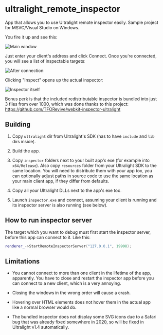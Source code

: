 # ultralight_remote_inspector

App that allows you to use Ultralight remote inspector easily. Sample project for MSVC/Visual Studio on Windows.

You fire it up and see this:

![Main window](https://user-images.githubusercontent.com/5182588/213102835-f92ff279-56ed-436f-acb1-7a7f288a8cc3.png)

Just enter your client's address and click Connect. Once you're connected, you will see a list of inspectable targets:

![After connection](https://user-images.githubusercontent.com/5182588/213103045-134f50b6-e474-43db-9c23-59cb7acf14fd.png)

Clicking "Inspect" opens up the actual inspector:

![Inspector itself](https://user-images.githubusercontent.com/5182588/213103755-1fb4e7bd-6b25-4880-ac56-5c960374e852.png)

Bonus perk is that the included redistributable inspector is bundled into just 3 files from over 1000, which was done thanks to this project: https://github.com/TFORevive/webkit-inspector-ultralight

## Building

1. Copy `ultralight` dir from Ultralight's SDK (has to have `include` and `lib` dirs inside).

2. Build the app.

3. Copy `inspector` folders next to your built app's exe (for example into `x64/Release`). Also copy `resources` folder from your Ultralight SDK to the same location. You will need to distribute them with your app too, you can optionally adjust paths in source code to use the same location as your main client app, if they differ from defaults.

4. Copy all your Ultralight DLLs next to the app's exe too.

5. Launch `inspector.exe` and connect, assuming your client is running and its inspector server is also running (see below).

## How to run inspector server

The target which you want to debug must first start the inspector server, before this app can connect to it. Like this:
```cpp
renderer_->StartRemoteInspectorServer("127.0.0.1", 19998);
```

## Limitations

* You cannot connect to more than one client in the lifetime of the app, apparently. You have to close and restart the inspector app before you can connect to a new client, which is a very annoying.

* Closing the windows in the wrong order will cause a crash.

* Hovering over HTML elements does not hover them in the actual app like a normal browser would do.

* The bundled inspector does not display some SVG icons due to a Safari bug that was already fixed somewhere in 2020, so will be fixed in Ultralight v1.4 automatically.
